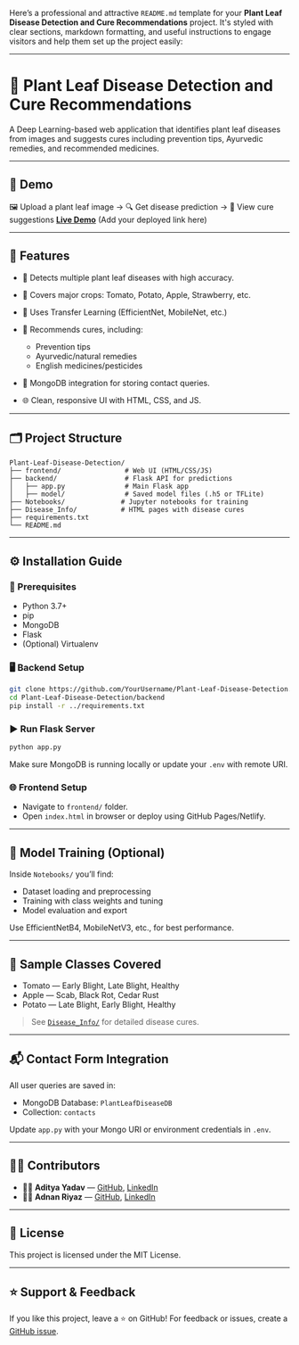 Here’s a professional and attractive `README.md` template for your **Plant Leaf Disease Detection and Cure Recommendations** project. It's styled with clear sections, markdown formatting, and useful instructions to engage visitors and help them set up the project easily:

---

# 🌿 Plant Leaf Disease Detection and Cure Recommendations

A Deep Learning-based web application that identifies plant leaf diseases from images and suggests cures including prevention tips, Ayurvedic remedies, and recommended medicines.

---

## 📸 Demo

🖼️ Upload a plant leaf image → 🔍 Get disease prediction → 💊 View cure suggestions
**[Live Demo](#)** (Add your deployed link here)

---

## 🚀 Features

* 🔬 Detects multiple plant leaf diseases with high accuracy.
* 🌱 Covers major crops: Tomato, Potato, Apple, Strawberry, etc.
* 🧠 Uses Transfer Learning (EfficientNet, MobileNet, etc.)
* 💊 Recommends cures, including:

  * Prevention tips
  * Ayurvedic/natural remedies
  * English medicines/pesticides
* 💾 MongoDB integration for storing contact queries.
* 🌐 Clean, responsive UI with HTML, CSS, and JS.

---

## 🗂️ Project Structure

```
Plant-Leaf-Disease-Detection/
├── frontend/                # Web UI (HTML/CSS/JS)
├── backend/                 # Flask API for predictions
│   ├── app.py               # Main Flask app
│   ├── model/               # Saved model files (.h5 or TFLite)
├── Notebooks/              # Jupyter notebooks for training
├── Disease_Info/           # HTML pages with disease cures
├── requirements.txt
└── README.md
```

---

## ⚙️ Installation Guide

### 🔧 Prerequisites

* Python 3.7+
* pip
* MongoDB
* Flask
* (Optional) Virtualenv

### 🖥️ Backend Setup

```bash
git clone https://github.com/YourUsername/Plant-Leaf-Disease-Detection.git
cd Plant-Leaf-Disease-Detection/backend
pip install -r ../requirements.txt
```

### ▶️ Run Flask Server

```bash
python app.py
```

Make sure MongoDB is running locally or update your `.env` with remote URI.

### 🌐 Frontend Setup

* Navigate to `frontend/` folder.
* Open `index.html` in browser or deploy using GitHub Pages/Netlify.

---

## 🧪 Model Training (Optional)

Inside `Notebooks/` you’ll find:

* Dataset loading and preprocessing
* Training with class weights and tuning
* Model evaluation and export

Use EfficientNetB4, MobileNetV3, etc., for best performance.

---

## 🌿 Sample Classes Covered

* Tomato — Early Blight, Late Blight, Healthy
* Apple — Scab, Black Rot, Cedar Rust
* Potato — Late Blight, Early Blight, Healthy

> See [`Disease_Info/`](./Disease_Info/) for detailed disease cures.

---

## 📬 Contact Form Integration

All user queries are saved in:

* MongoDB Database: `PlantLeafDiseaseDB`
* Collection: `contacts`

Update `app.py` with your Mongo URI or environment credentials in `.env`.

---

## 🧑‍💻 Contributors

* 👨‍🔬 **Aditya Yadav** — [GitHub](https://github.com/Adi3042), [LinkedIn](https://www.linkedin.com/in/datascientist-aditya/)
* 👨‍🔬 **Adnan Riyaz** — [GitHub](https://github.com/adnandata7), [LinkedIn](https://www.linkedin.com/in/datascientist-adnan)

---

## 📄 License

This project is licensed under the MIT License.

---

## ⭐ Support & Feedback

If you like this project, leave a ⭐ on GitHub!
For feedback or issues, create a [GitHub issue](https://github.com/YourUsername/Plant-Leaf-Disease-Detection/issues).

